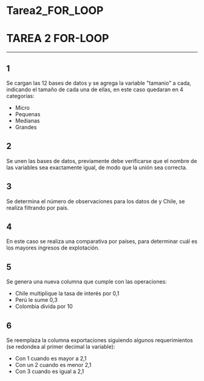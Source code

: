 # Tarea2_FOR_LOOP
# TAREA 2 FOR-LOOP

<hr>

## 1 

Se cargan las 12 bases de datos y se agrega la variable "tamanio" a cada, indicando el tamaño de cada una de ellas, en este caso quedaran en 4 categorías:

- Micro
- Pequenas
- Medianas
- Grandes

## 2 

Se unen las bases de datos, previamente debe verificarse que el nombre de las variables sea exactamente igual, de modo que la unión sea correcta. 

## 3

Se determina el número de observaciones para los datos de y Chile, se realiza filtrando por país.

## 4

En este caso se realiza una comparativa por países, para determinar cuál es los mayores ingresos de explotación.

## 5

Se genera una nueva columna que cumple con las operaciones:

- Chile multiplique la tasa de interés por 0,1
- Perú le sume 0,3
- Colombia divida por 10

## 6

Se reemplaza la columna exportaciones siguiendo algunos requerimientos (se redondea al primer decimal la variable):

- Con 1 cuando es mayor a 2,1
- Con un 2 cuando es menor 2,1
- Con 3 cuando es igual a 2,1
